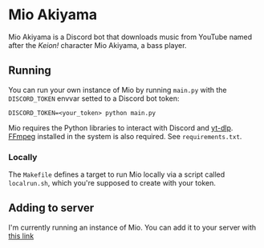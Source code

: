 # Mio Akiyama

Mio Akiyama is a Discord bot that downloads music from YouTube named after the
*Keion!* character Mio Akiyama, a bass player.

## Running

You can run your own instance of Mio by running `main.py` with the
`DISCORD_TOKEN` envvar setted to a Discord bot token:

``` DISCORD_TOKEN=<your_token> python main.py ```

Mio requires the Python libraries to interact with Discord and
[yt-dlp](https://github.com/yt-dlp/yt-dlp).
[FFmpeg](https://github.com/FFmpeg/FFmpeg) installed in the system is also
required. See `requirements.txt`.

### Locally

The `Makefile` defines a target to run Mio locally via a script called
`localrun.sh`, which you're supposed to create with your token.

## Adding to server

I'm currently running an instance of Mio. You can add it to your server with
[this link](https://discord.com/api/oauth2/authorize?client_id=938200205638135808&permissions=3398656&scope=bot)
